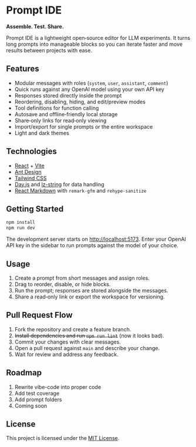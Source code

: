 # Prompt IDE

**Assemble. Test. Share.**

Prompt IDE is a lightweight open‑source editor for LLM experiments. It turns long prompts into manageable blocks so you can iterate faster and move results between projects with ease.

## Features
- Modular messages with roles (`system`, `user`, `assistant`, `comment`)
- Quick runs against any OpenAI model using your own API key
- Responses stored directly inside the prompt
- Reordering, disabling, hiding, and edit/preview modes
- Tool definitions for function calling
- Autosave and offline‑friendly local storage
- Share‑only links for read‑only viewing
- Import/export for single prompts or the entire workspace
- Light and dark themes

## Technologies
- [React](https://react.dev/) + [Vite](https://vitejs.dev/)
- [Ant Design](https://ant.design/)
- [Tailwind CSS](https://tailwindcss.com/)
- [Day.js](https://day.js.org/) and [lz-string](https://pieroxy.net/blog/pages/lz-string/index.html) for data handling
- [React Markdown](https://github.com/remarkjs/react-markdown) with `remark-gfm` and `rehype-sanitize`

## Getting Started
```bash
npm install
npm run dev
```
The development server starts on [http://localhost:5173](http://localhost:5173). Enter your OpenAI API key in the sidebar to run prompts against the model of your choice.

## Usage
1. Create a prompt from short messages and assign roles.
2. Drag to reorder, disable, or hide blocks.
3. Run the prompt; responses are stored alongside the messages.
4. Share a read‑only link or export the workspace for versioning.

## Pull Request Flow
1. Fork the repository and create a feature branch.
2. ~~Install dependencies and run `npm run lint`~~ (now it looks bad).
3. Commit your changes with clear messages.
4. Open a pull request against `main` and describe your change.
5. Wait for review and address any feedback.

## Roadmap
1. Rewrite vibe-code into proper code
2. Add test coverage
3. Add prompt folders
4. Coming soon

## License
This project is licensed under the [MIT License](./LICENSE).
